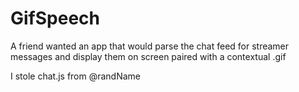 # GifSpeech
A friend wanted an app that would parse the chat feed for streamer messages and display them on screen paired with a contextual .gif

I stole chat.js from @randName